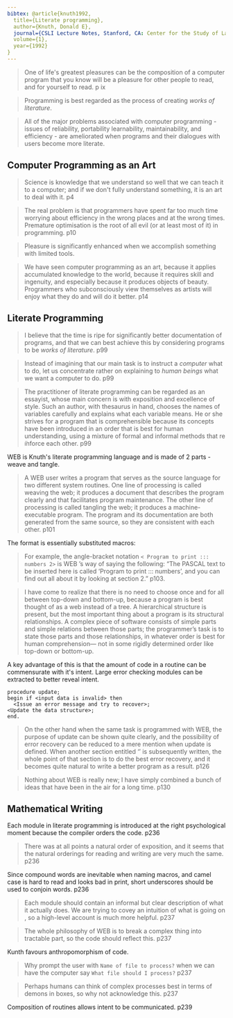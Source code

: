 ```yaml
---
bibtex: @article{knuth1992,
  title={Literate programming},
  author={Knuth, Donald E},
  journal={CSLI Lecture Notes, Stanford, CA: Center for the Study of Language and Information (CSLI), 1992},
  volume={1},
  year={1992}
}
---
```


> One of life's greatest pleasures can be the composition of a computer program that you know will be a pleasure for other people to read, and for yourself to read. p ix

> Programming is best regarded as the process of creating _works of literature_.

> All of the major problems associated with computer programming - issues of reliability, portability learnability, maintainability, and efficiency - are ameliorated when programs and their dialogues with users become more literate.

## Computer Programming as an Art

> Science is knowledge that we understand so well that we can teach it to a computer; and if we don't fully understand something, it is an art to deal with it. p4

> The real problem is that programmers have spent far too much time worrying about efficiency in the wrong places and at the wrong times. Premature optimisation is the root of all evil (or at least most of it) in programming. p10

> Pleasure is significantly enhanced when we accomplish something with limited tools.

> We have seen computer programming as an art, because it applies accumulated knowledge to the world, because it requires skill and ingenuity, and especially because it produces objects of beauty.  Programmers who subconsciously view themselves as artists will enjoy what they do and will do it better. p14

## Literate Programming

> I believe that the time is ripe for significantly better documentation of programs, and that we can best achieve this by considering programs to be _works of literature_. p99

> Instead of imagining that our main task is to instruct a _computer_ what to do, let us concentrate rather on explaining to _human beings_ what we want a computer to do. p99

> The practitioner of literate programming can be regarded as an essayist, whose main concern is with exposition and excellence of style. Such an author, with thesaurus in hand, chooses the names of variables carefully and explains what each variable means. He or she strives for a program that is comprehensible because its concepts have been introduced in an order that is best for human understanding, using a mixture of formal and informal methods that re ̈ınforce each other. p99

WEB is Knuth's literate programming language and is made of 2 parts - weave and tangle.

> A WEB user writes a program that serves as the source language for two different system routines.  One line of processing is called weaving the web; it produces a document that describes the program clearly and that facilitates program maintenance.  The other line of processing is called tangling the web; it produces a machine-executable program. The program and its documentation are both generated from the same source, so they are consistent with each other. p101

The format is essentially substituted macros:

> For example, the angle-bracket notation `< Program to print ::: numbers 2>`  is WEB ’s way of saying the following: “The PASCAL text to be inserted here is called ‘Program to print ::: numbers’, and you can find out all about it by looking at section 2.” p103.

> I have come to realize that there is no need to choose once and for all between top-down and bottom-up, because a program is best thought of as a web instead of a tree.  A hierarchical structure is present, but the most important thing about a program is its structural relationships. A complex piece of software consists of simple parts and simple relations between those parts; the programmer’s task is to state those parts and those relationships, in whatever order is best for human comprehension— not in some rigidly determined order like top-down or bottom-up.

A key advantage of this is that the amount of code in a routine can be commensurate with it's intent.  Large error checking modules can be extracted to better reveal intent.

    procedure update;
    begin if <input data is invalid> then
      <Issue an error message and try to recover>;
    <Update the data structure>;
    end.

> On the other hand when the same task is programmed with WEB, the purpose of update can be shown quite clearly, and the possibility of error recovery can be reduced to a mere mention when update is defined. When another section entitled ‘<Issue an error message and try to recover>’ is subsequently written, the whole point of that section is to do the best error recovery, and it becomes quite natural to write a better program as a result. p126

> Nothing about WEB is really new; I have simply combined a bunch of ideas that have been in the air for a long time. p130

## Mathematical Writing

Each module in literate programming is introduced at the right psychological moment because the compiler orders the code. p236

> There was at all points a natural order of exposition, and it seems that the natural orderings for reading and writing are very much the same. p236

Since compound words are inevitable when naming macros, and camel case is hard to read and looks bad in print, short underscores should be used to conjoin words. p236

> Each module should contain an informal but clear description of what it actually does. We are trying to covey an intuition of what is going on , so a high-level account is much more helpful. p237

> The whole philosophy of WEB is to break a complex thing into tractable part, so the code should reflect this. p237

Kunth favours anthropomorphism of code.

> Why prompt the user with `Name of file to process?` when we can have the computer say `What file should I process?` p237

> Perhaps humans can think of complex processes best in terms of demons in boxes, so why not acknowledge this. p237

Composition of routines allows intent to be communicated. p239
